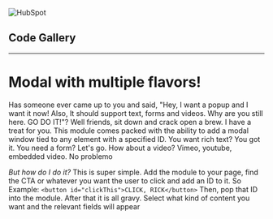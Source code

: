 ![HubSpot](https://cdn2.hubspot.net/hubfs/327485/HubSpot%20Wordmark%20-%20Full%20Color.png "HubSpot")
## Code Gallery

---

# Modal with multiple flavors!
Has someone ever came up to you and said, "Hey, I want a popup and I want it now! Also, It should support text, forms and videos. Why are you still here.  GO DO IT!"? 
Well friends, sit down and crack open a brew.  I have a treat for you.  This module comes packed with the ability to add a modal window tied to any element with a specified ID.
You want rich text?  You got it.
You need a form?  Let's go.
How about a video?  Vimeo, youtube, embedded video.  No problemo

*But how do I do it?*
This is super simple. Add the module to your page,  find the CTA or whatever you want the user to click and add an ID to it. So Example:
`<button id="clickThis">CLICK, RICK</button>`
Then, pop that ID into the module.
After that it is all gravy.  Select what kind of content you want and the relevant fields will appear
